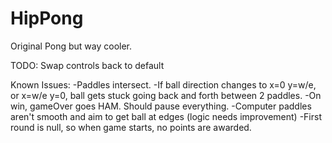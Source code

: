 HipPong
=======

Original Pong but way cooler.

TODO:
    Swap controls back to default

Known Issues:
    -Paddles intersect.
    -If ball direction changes to x=0 y=w/e, or x=w/e y=0, ball gets stuck
    going back and forth between 2 paddles.
    -On win, gameOver goes HAM. Should pause everything. 
    -Computer paddles aren't smooth and aim to get ball at edges
	(logic needs improvement)
    -First round is null, so when game starts, no points are awarded.

